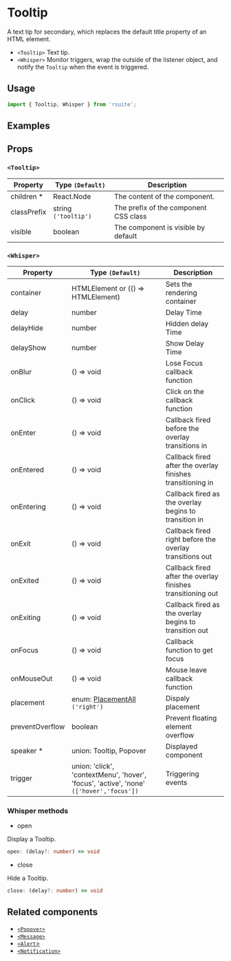 # Tooltip

A text tip for secondary, which replaces the default title property of an HTML element.

- `<Tooltip>` Text tip.
- `<Whisper>` Monitor triggers, wrap the outside of the listener object, and notify the `Tooltip` when the event is triggered.

## Usage

```js
import { Tooltip, Whisper } from 'rsuite';
```

## Examples

<!--{demo}-->

## Props

### `<Tooltip>`

| Property    | Type `(Default)`     | Description                           |
| ----------- | -------------------- | ------------------------------------- |
| children \* | React.Node           | The content of the component.         |
| classPrefix | string `('tooltip')` | The prefix of the component CSS class |
| visible     | boolean              | The component is visible by default   |

### `<Whisper>`

| Property        | Type `(Default)`                                                                        | Description                                                 |
| --------------- | --------------------------------------------------------------------------------------- | ----------------------------------------------------------- |
| container       | HTMLElement or (() => HTMLElement)                                                      | Sets the rendering container                                |
| delay           | number                                                                                  | Delay Time                                                  |
| delayHide       | number                                                                                  | Hidden delay Time                                           |
| delayShow       | number                                                                                  | Show Delay Time                                             |
| onBlur          | () => void                                                                              | Lose Focus callback function                                |
| onClick         | () => void                                                                              | Click on the callback function                              |
| onEnter         | () => void                                                                              | Callback fired before the overlay transitions in            |
| onEntered       | () => void                                                                              | Callback fired after the overlay finishes transitioning in  |
| onEntering      | () => void                                                                              | Callback fired as the overlay begins to transition in       |
| onExit          | () => void                                                                              | Callback fired right before the overlay transitions out     |
| onExited        | () => void                                                                              | Callback fired after the overlay finishes transitioning out |
| onExiting       | () => void                                                                              | Callback fired as the overlay begins to transition out      |
| onFocus         | () => void                                                                              | Callback function to get focus                              |
| onMouseOut      | () => void                                                                              | Mouse leave callback function                               |
| placement       | enum: [PlacementAll](#types) `('right')`                                                | Dispaly placement                                           |
| preventOverflow | boolean                                                                                 | Prevent floating element overflow                           |
| speaker \*      | union: Tooltip, Popover                                                                 | Displayed component                                         |
| trigger         | union: 'click', 'contextMenu', 'hover', 'focus', 'active', 'none' `(['hover','focus'])` | Triggering events                                           |

### Whisper methods

- open

Display a Tooltip.

```ts
open: (delay?: number) => void
```

- close

Hide a Tooltip.

```ts
close: (delay?: number) => void
```

## Related components

- [`<Popover>`](./popover)
- [`<Message>`](./message)
- [`<Alert`>](./alert)
- [`<Notification>`](./notification)
